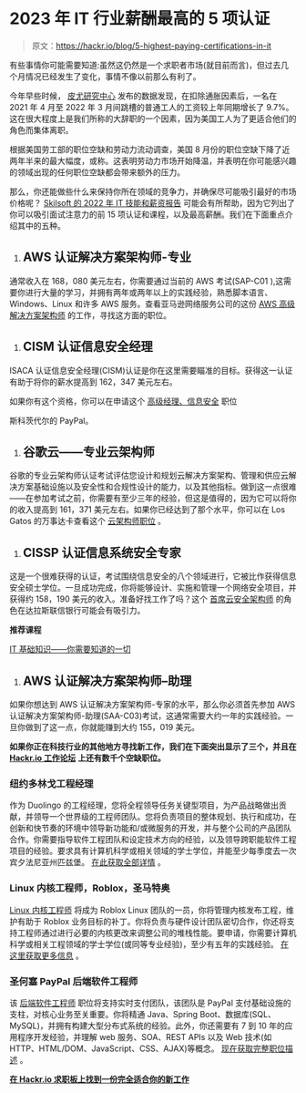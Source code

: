 # 2023 年 IT 行业薪酬最高的 5 项认证

> 原文：<https://hackr.io/blog/5-highest-paying-certifications-in-it>

有些事情你可能需要知道:虽然这仍然是一个求职者市场(就目前而言)，但过去几个月情况已经发生了变化，事情不像以前那么有利了。

今年早些时候， [皮尤研究中心](https://www.pewresearch.org/social-trends/2022/07/28/majority-of-u-s-workers-changing-jobs-are-seeing-real-wage-gains/) 发布的数据发现，在扣除通胀因素后，一名在 2021 年 4 月至 2022 年 3 月间跳槽的普通工人的工资较上年同期增长了 9.7%。这在很大程度上是我们所称的大辞职的一个因素，因为美国工人为了更适合他们的角色而集体离职。

根据美国劳工部的职位空缺和劳动力流动调查，美国 8 月份的职位空缺下降了近两年半来的最大幅度，或称[](https://www.bls.gov/jlt/)。这表明劳动力市场开始降温，并表明在你可能感兴趣的领域出现的任何职位空缺都会带来额外的压力。

那么，你还能做些什么来保持你所在领域的竞争力，并确保尽可能吸引最好的市场价格呢？ [Skilsoft 的 2022 年 IT 技能和薪资报告](https://www.skillsoft.com/blog/15-top-paying-it-certifications-of-2022) 可能会有所帮助，因为它列出了你可以吸引面试注意力的前 15 项认证和课程，以及最高薪酬。我们在下面重点介绍其中的五种。

1.  ## AWS 认证解决方案架构师-专业

通常收入在 168，080 美元左右，你需要通过当前的 AWS 考试(SAP-C01 ),这需要你进行大量的学习，并拥有两年或两年以上的实践经验，熟悉脚本语言、Windows、Linux 和许多 AWS 服务。查看亚马逊网络服务公司的这份 [AWS 高级解决方案架构师](https://jobs.hackr.io/job/aws-sr-solutions-architect-11-at-amazon-web-services-inc-1?source=article) 的工作，寻找这方面的职位。

1.  ## CISM 认证信息安全经理

ISACA 认证信息安全经理(CISM)认证是你在这里需要瞄准的目标。获得这一认证有助于将你的薪水提高到 162，347 美元左右。

如果你有这个资格，你可以在申请这个 [高级经理、信息安全](https://jobs.hackr.io/job/senior-manager-information-security-at-paypal-1?source=article) 职位

斯科茨代尔的 PayPal。

1.  ## 谷歌云——专业云架构师

谷歌的专业云架构师认证考试评估您设计和规划云解决方案架构、管理和供应云解决方案基础设施以及安全性和合规性设计的能力，以及其他指标。做到这一点很难——在参加考试之前，你需要有至少三年的经验，但这是值得的，因为它可以将你的收入提高到 161，371 美元左右。如果你已经达到了那个水平，你可以在 Los Gatos 的万事达卡查看这个 [云架构师职位](https://jobs.hackr.io/job/cloud-architect-1-at-mastercard-2?source=article) 。

1.  ## CISSP 认证信息系统安全专家

这是一个很难获得的认证，考试围绕信息安全的八个领域进行，它被比作获得信息安全硕士学位。一旦成功完成，你将能够设计、实施和管理一个网络安全项目，并获得约 158，190 美元的收入。准备好找工作了吗？这个 [首席云安全架构师](https://jobs.hackr.io/job/principal-cloud-security-architect-dallas-or-detroit-metro-at-comerica-bank-2?source=article) 的角色在达拉斯联信银行可能会有吸引力。

**推荐课程** 

[IT 基础知识——你需要知道的一切](https://click.linksynergy.com/deeplink?id=jU79Zysihs4&mid=39197&murl=https%3A%2F%2Fwww.udemy.com%2Fcourse%2Fit-fundamentals-everything-you-need-to-know-about-it%2F)

1.  ## AWS 认证解决方案架构师–助理

如果你想达到 AWS 认证解决方案架构师-专家的水平，那么你必须首先参加 AWS 认证解决方案架构师-助理(SAA-C03)考试，这通常需要大约一年的实践经验。一旦你做到了这一点，你就能赚到大约 155，019 美元。

**如果你正在科技行业的其他地方寻找新工作，我们在下面突出显示了三个，并且在** [**Hackr.io 工作论坛**](https://jobs.hackr.io/?source=article) **上还有数千个空缺职位。**

### 纽约多林戈工程经理

作为 Duolingo 的工程经理，您将全程领导任务关键型项目，为产品战略做出贡献，并领导一个世界级的工程师团队。您将负责项目的整体规划、执行和成功，在创新和快节奏的环境中领导新功能和/或微服务的开发，并与整个公司的产品团队合作。你需要指导软件工程团队和设定技术方向的经验，以及领导跨职能软件工程项目的经验。要求具有计算机科学或相关领域的学士学位，并能至少每季度去一次宾夕法尼亚州匹兹堡。 [在此获取全部详情](https://jobs.hackr.io/job/engineering-manager-2-at-duolingo-3?source=article) 。

### Linux 内核工程师，Roblox，圣马特奥

[Linux 内核工程师](https://jobs.hackr.io/job/linux-kernel-engineer-at-roblox-2?source=article) 将成为 Roblox Linux 团队的一员，你将管理内核发布工程，维护有助于 Roblox 业务目标的补丁。你将负责与硬件设计团队密切合作，你还将支持工程师通过进行必要的内核更改来调整公司的堆栈性能。要申请，你需要计算机科学或相关工程领域的学士学位(或同等专业经验)，至少有五年的实践经验。 [在这里获取更多信息](https://jobs.hackr.io/job/linux-kernel-engineer-at-roblox-2?source=article) 。

### 圣何塞 PayPal 后端软件工程师

该 [后端软件工程师](https://jobs.hackr.io/job/backend-software-engineer-1-at-paypal-1?source=article) 职位将支持实时支付团队，该团队是 PayPal 支付基础设施的支柱，对核心业务至关重要。你将精通 Java、Spring Boot、数据库(SQL、MySQL)，并拥有构建大型分布式系统的经验。此外，你还需要有 7 到 10 年的应用程序开发经验，并理解 web 服务、SOA、REST APIs 以及 Web 技术(如 HTTP、HTML/DOM、JavaScript、CSS、AJAX)等概念。 [现在获取完整职位描述](https://jobs.hackr.io/job/backend-software-engineer-1-at-paypal-1?source=article) 。

[**在 Hackr.io 求职板上找到一份完全适合你的新工作**](https://jobs.hackr.io/?source=article)